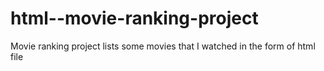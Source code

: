 # html--movie-ranking-project
Movie ranking project lists some movies that I watched in the form of html file
